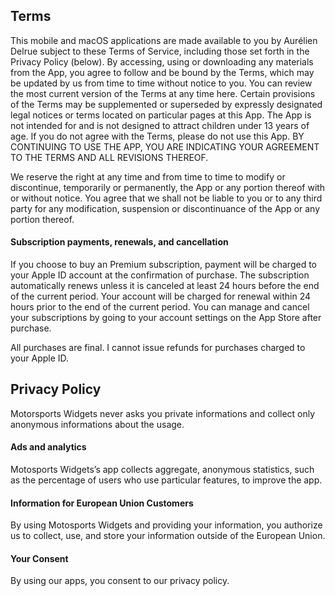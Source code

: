 ## Terms

This mobile and macOS applications are made available to you by Aurélien Delrue subject to these Terms of Service, including those set forth in the Privacy Policy (below). By accessing, using or downloading any materials from the App, you agree to follow and be bound by the Terms, which may be updated by us from time to time without notice to you. You can review the most current version of the Terms at any time here. Certain provisions of the Terms may be supplemented or superseded by expressly designated legal notices or terms located on particular pages at this App. The App is not intended for and is not designed to attract children under 13 years of age. If you do not agree with the Terms, please do not use this App. BY CONTINUING TO USE THE APP, YOU ARE INDICATING YOUR AGREEMENT TO THE TERMS AND ALL REVISIONS THEREOF.

We reserve the right at any time and from time to time to modify or discontinue, temporarily or permanently, the App or any portion thereof with or without notice. You agree that we shall not be liable to you or to any third party for any modification, suspension or discontinuance of the App or any portion thereof.

#### Subscription payments, renewals, and cancellation

If you choose to buy an Premium subscription, payment will be charged to your Apple ID account at the confirmation of purchase. The subscription automatically renews unless it is canceled at least 24 hours before the end of the current period. Your account will be charged for renewal within 24 hours prior to the end of the current period. You can manage and cancel your subscriptions by going to your account settings on the App Store after purchase.

All purchases are final. I cannot issue refunds for purchases charged to your Apple ID.

## Privacy Policy

Motorsports Widgets never asks you private informations and collect only anonymous informations about the usage.

#### Ads and analytics

Motosports Widgets’s app collects aggregate, anonymous statistics, such as the percentage of users who use particular features, to improve the app.

#### Information for European Union Customers

By using Motosports Widgets and providing your information, you authorize us to collect, use, and store your information outside of the European Union.

#### Your Consent

By using our apps, you consent to our privacy policy.